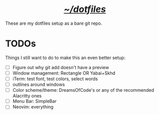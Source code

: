 <h1 align="center"><i><u>~/dotfiles</u></i></h1>

These are my dotfiles setup as a bare git repo.

# TODOs

Things I still want to do to make this an even better setup:

- [ ] Figure out why git add doesn't have a preview 
- [ ] Window management: Rectangle OR Yabai+Skhd
- [ ] iTerm: test font, test colors, select words
- [ ] outlines around windows
- [ ] Color scheme/theme: DreamsOfCode's or any of the recommended Alacritty ones 
- [ ] Menu Bar: SimpleBar
- [ ] Neovim: everything
